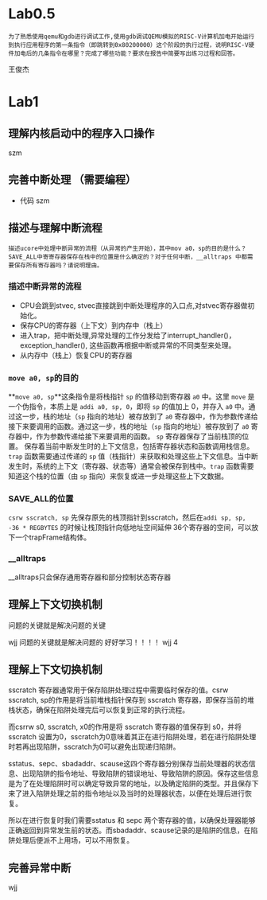 # Lab0.5
	为了熟悉使用qemu和gdb进行调试工作,使用gdb调试QEMU模拟的RISC-V计算机加电开始运行到执行应用程序的第一条指令（即跳转到0x80200000）这个阶段的执行过程，说明RISC-V硬件加电后的几条指令在哪里？完成了哪些功能？要求在报告中简要写出练习过程和回答。
王俊杰
# Lab1
##  理解内核启动中的程序入口操作
szm

##  完善中断处理 （需要编程）
+ 代码
szm
## 描述与理解中断流程
    描述ucore中处理中断异常的流程（从异常的产生开始），其中mov a0，sp的目的是什么？
    SAVE_ALL中寄寄存器保存在栈中的位置是什么确定的？对于任何中断，__alltraps 中都需要保存所有寄存器吗？请说明理由。
### 描述中断异常的流程
+ CPU会跳到stvec, stvec直接跳到中断处理程序的入口点,对stvec寄存器做初始化。
+ 保存CPU的寄存器（上下文）到内存中（栈上）
+ 进入trap，把中断处理,异常处理的工作分发给了interrupt_handler()，exception_handler(), 这些函数再根据中断或异常的不同类型来处理。
+ 从内存中（栈上）恢复CPU的寄存器
### `move a0, sp`的目的
**`move a0, sp`**这条指令是将栈指针 `sp` 的值移动到寄存器 `a0` 中。这里 `move` 是一个伪指令，本质上是 `addi a0, sp, 0`，即将 `sp` 的值加上 0，并存入 `a0` 中。通过这一步，栈的地址（`sp` 指向的地址）被存放到了 `a0` 寄存器中，作为参数传递给接下来要调用的函数。通过这一步，栈的地址（`sp` 指向的地址）被存放到了 `a0` 寄存器中，作为参数传递给接下来要调用的函数。
`sp` 寄存器保存了当前栈顶的位置。
保存着当前中断发生时的上下文信息，包括寄存器状态和函数调用栈信息。`trap` 函数需要通过传递的 `sp` 值（栈指针）来获取和处理这些上下文信息。当中断发生时，系统的上下文（寄存器、状态等）通常会被保存到栈中。`trap` 函数需要知道这个栈的位置（由 `sp` 指向）来恢复或进一步处理这些上下文数据。
### SAVE_ALL的位置
`csrw sscratch, sp` 先保存原先的栈顶指针到sscratch，然后在`addi sp, sp, -36 * REGBYTES` 的时候让栈顶指针向低地址空间延伸 36个寄存器的空间，可以放下一个trapFrame结构体。
### __alltraps
__alltraps只会保存通用寄存器和部分控制状态寄存器
## 理解上下文切换机制
问题的关键就是解决问题的关键

wjj
问题的关键就是解决问题的
好好学习！！！！
wjj
4
## 理解上下文切换机制
sscratch 寄存器通常用于保存陷阱处理过程中需要临时保存的值。csrw sscratch, sp的作用是将当前堆栈指针保存到 sscratch 寄存器，即保存当前的堆栈状态，确保在陷阱处理完后可以恢复到正常的执行流程。

而csrrw s0, sscratch, x0的作用是将 sscratch 寄存器的值保存到 s0，并将 sscratch 设置为0，sscratch为0意味着其正在进行陷阱处理，若在进行陷阱处理时若再出现陷阱，sscratch为0可以避免出现递归陷阱。

sstatus、sepc、sbadaddr、scause这四个寄存器分别保存当前处理器的状态信息、出现陷阱的指令地址、导致陷阱的错误地址、导致陷阱的原因。保存这些信息是为了在处理陷阱时可以确定导致异常的地址，以及确定陷阱的类型。并且保存下来了进入陷阱处理之前的指令地址以及当时的处理器状态，以便在处理后进行恢复。

所以在进行恢复时我们需要sstatus 和 sepc 两个寄存器的值，以确保处理器能够正确返回到异常发生前的状态。而sbadaddr、scause记录的是陷阱的信息，在陷阱处理后便派不上用场，可以不用恢复。

## 完善异常中断
wjj



